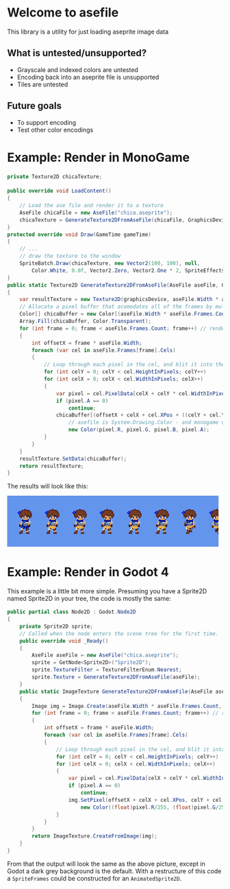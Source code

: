 # Welcome to asefile
This library is a utility for just loading aseprite image data
## What is untested/unsupported?
- Grayscale and indexed colors are untested
- Encoding back into an aseprite file is unsupported
- Tiles are untested
## Future goals
- To support encoding
- Test other color encodings
# Example: Render in MonoGame
```csharp
private Texture2D chicaTexture;

public override void LoadContent()
{
    // Load the ase file and render it to a texture
    AseFile chicaFile = new AseFile("chica.aseprite");
    chicaTexture = GenerateTexture2DFromAseFile(chicaFile, GraphicsDevice);
}
protected override void Draw(GameTime gameTime)
{
    // ...
    // draw the texture to the window
    SpriteBatch.Draw(chicaTexture, new Vector2(100, 100), null, 
        Color.White, 0.0f, Vector2.Zero, Vector2.One * 2, SpriteEffects.None, 1f);
}
public static Texture2D GenerateTexture2DFromAseFile(AseFile aseFile, GraphicsDevice graphicsDevice)
{
    var resultTexture = new Texture2D(graphicsDevice, aseFile.Width * aseFile.Frames.Count, aseFile.Height);
    // Allocate a pixel buffer that acomodates all of the frames by multiplying the width by number of frames
    Color[] chicaBuffer = new Color[(aseFile.Width * aseFile.Frames.Count) * aseFile.Height];
    Array.Fill(chicaBuffer, Color.Transparent);
    for (int frame = 0; frame < aseFile.Frames.Count; frame++) // render each frame
    {
        int offsetX = frame * aseFile.Width;
        foreach (var cel in aseFile.Frames[frame].Cels)
        {
            // Loop through each pixel in the cel, and blit it into the buffer
            for (int celY = 0; celY < cel.HeightInPixels; celY++)
            for (int celX = 0; celX < cel.WidthInPixels; celX++)
            {
                var pixel = cel.PixelData[celX + celY * cel.WidthInPixels];
                if (pixel.A == 0)
                    continue;
                chicaBuffer[(offsetX + celX + cel.XPos + ((celY + cel.YPos) * aseFile.Width * aseFile.Frames.Count))] =
                    // asefile is System.Drawing.Color - and monogame uses Xna color
                    new Color(pixel.R, pixel.G, pixel.B, pixel.A);
            }
        }
    }
    resultTexture.SetData(chicaBuffer);
    return resultTexture;
}
```
The results will look like this:

![chica.png](chica.png)
# Example: Render in Godot 4
This example is a little bit more simple. Presuming you have a Sprite2D named Sprite2D in your tree, the code is mostly the same:
```csharp
public partial class Node2D : Godot.Node2D
{
    private Sprite2D sprite;
    // Called when the node enters the scene tree for the first time.
    public override void _Ready()
    {
        AseFile aseFile = new AseFile("chica.aseprite");
        sprite = GetNode<Sprite2D>("Sprite2D");
        sprite.TextureFilter = TextureFilterEnum.Nearest;
        sprite.Texture = GenerateTexture2DFromAseFile(aseFile);
    }
    public static ImageTexture GenerateTexture2DFromAseFile(AseFile aseFile)
    {
        Image img = Image.Create(aseFile.Width * aseFile.Frames.Count, aseFile.Height, false, Image.Format.Rgba8);
        for (int frame = 0; frame < aseFile.Frames.Count; frame++) // render each frame
        {
            int offsetX = frame * aseFile.Width;
            foreach (var cel in aseFile.Frames[frame].Cels)
            {
                // Loop through each pixel in the cel, and blit it into the buffer
                for (int celY = 0; celY < cel.HeightInPixels; celY++)
                for (int celX = 0; celX < cel.WidthInPixels; celX++)
                {
                    var pixel = cel.PixelData[celX + celY * cel.WidthInPixels];
                    if (pixel.A == 0)
                        continue;
                    img.SetPixel(offsetX + celX + cel.XPos, celY + cel.YPos,
                        new Color((float)pixel.R/255, (float)pixel.G/255, (float)pixel.B/255, (float)pixel.A/255));
                }
            }
        }
        return ImageTexture.CreateFromImage(img);
    }
}
```
From that the output will look the same as the above picture, except in Godot a dark grey background is the default.
With a restructure of this code a `SpriteFrames` could be constructed for an `AnimatedSprite2D`.